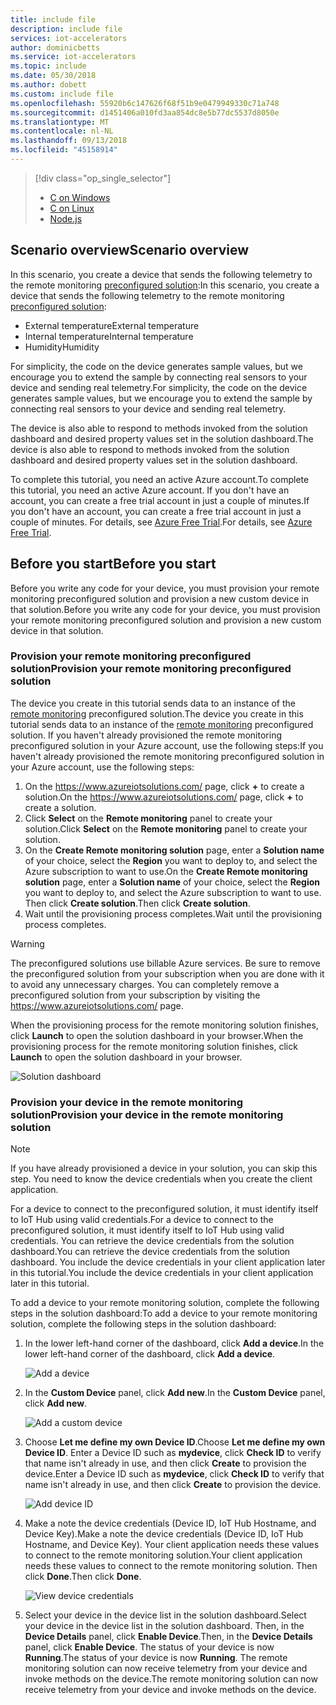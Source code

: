 ```yaml
---
title: include file
description: include file
services: iot-accelerators
author: dominicbetts
ms.service: iot-accelerators
ms.topic: include
ms.date: 05/30/2018
ms.author: dobett
ms.custom: include file
ms.openlocfilehash: 55920b6c147626f68f51b9e0479949330c71a748
ms.sourcegitcommit: d1451406a010fd3aa854dc8e5b77dc5537d8050e
ms.translationtype: MT
ms.contentlocale: nl-NL
ms.lasthandoff: 09/13/2018
ms.locfileid: "45158914"
---
```

> [!div class="op_single_selector"]
> * [C on Windows](../articles/iot-suite/iot-suite-v1-connecting-devices.md)
> * [C on Linux](../articles/iot-suite/iot-suite-v1-connecting-devices-linux.md)
> * [Node.js](../articles/iot-suite/iot-suite-v1-connecting-devices-node.md)
> 
> 

## <a name="scenario-overview"></a><span data-ttu-id="91e80-106">Scenario overview</span><span class="sxs-lookup"><span data-stu-id="91e80-106">Scenario overview</span></span>
<span data-ttu-id="91e80-107">In this scenario, you create a device that sends the following telemetry to the remote monitoring [preconfigured solution][lnk-what-are-preconfig-solutions]:</span><span class="sxs-lookup"><span data-stu-id="91e80-107">In this scenario, you create a device that sends the following telemetry to the remote monitoring [preconfigured solution][lnk-what-are-preconfig-solutions]:</span></span>

* <span data-ttu-id="91e80-108">External temperature</span><span class="sxs-lookup"><span data-stu-id="91e80-108">External temperature</span></span>
* <span data-ttu-id="91e80-109">Internal temperature</span><span class="sxs-lookup"><span data-stu-id="91e80-109">Internal temperature</span></span>
* <span data-ttu-id="91e80-110">Humidity</span><span class="sxs-lookup"><span data-stu-id="91e80-110">Humidity</span></span>

<span data-ttu-id="91e80-111">For simplicity, the code on the device generates sample values, but we encourage you to extend the sample by connecting real sensors to your device and sending real telemetry.</span><span class="sxs-lookup"><span data-stu-id="91e80-111">For simplicity, the code on the device generates sample values, but we encourage you to extend the sample by connecting real sensors to your device and sending real telemetry.</span></span>

<span data-ttu-id="91e80-112">The device is also able to respond to methods invoked from the solution dashboard and desired property values set in the solution dashboard.</span><span class="sxs-lookup"><span data-stu-id="91e80-112">The device is also able to respond to methods invoked from the solution dashboard and desired property values set in the solution dashboard.</span></span>

<span data-ttu-id="91e80-113">To complete this tutorial, you need an active Azure account.</span><span class="sxs-lookup"><span data-stu-id="91e80-113">To complete this tutorial, you need an active Azure account.</span></span> <span data-ttu-id="91e80-114">If you don't have an account, you can create a free trial account in just a couple of minutes.</span><span class="sxs-lookup"><span data-stu-id="91e80-114">If you don't have an account, you can create a free trial account in just a couple of minutes.</span></span> <span data-ttu-id="91e80-115">For details, see [Azure Free Trial][lnk-free-trial].</span><span class="sxs-lookup"><span data-stu-id="91e80-115">For details, see [Azure Free Trial][lnk-free-trial].</span></span>

## <a name="before-you-start"></a><span data-ttu-id="91e80-116">Before you start</span><span class="sxs-lookup"><span data-stu-id="91e80-116">Before you start</span></span>
<span data-ttu-id="91e80-117">Before you write any code for your device, you must provision your remote monitoring preconfigured solution and provision a new custom device in that solution.</span><span class="sxs-lookup"><span data-stu-id="91e80-117">Before you write any code for your device, you must provision your remote monitoring preconfigured solution and provision a new custom device in that solution.</span></span>

### <a name="provision-your-remote-monitoring-preconfigured-solution"></a><span data-ttu-id="91e80-118">Provision your remote monitoring preconfigured solution</span><span class="sxs-lookup"><span data-stu-id="91e80-118">Provision your remote monitoring preconfigured solution</span></span>
<span data-ttu-id="91e80-119">The device you create in this tutorial sends data to an instance of the [remote monitoring][lnk-remote-monitoring] preconfigured solution.</span><span class="sxs-lookup"><span data-stu-id="91e80-119">The device you create in this tutorial sends data to an instance of the [remote monitoring][lnk-remote-monitoring] preconfigured solution.</span></span> <span data-ttu-id="91e80-120">If you haven't already provisioned the remote monitoring preconfigured solution in your Azure account, use the following steps:</span><span class="sxs-lookup"><span data-stu-id="91e80-120">If you haven't already provisioned the remote monitoring preconfigured solution in your Azure account, use the following steps:</span></span>

1. <span data-ttu-id="91e80-121">On the <https://www.azureiotsolutions.com/> page, click **+** to create a solution.</span><span class="sxs-lookup"><span data-stu-id="91e80-121">On the <https://www.azureiotsolutions.com/> page, click **+** to create a solution.</span></span>
2. <span data-ttu-id="91e80-122">Click **Select** on the **Remote monitoring** panel to create your solution.</span><span class="sxs-lookup"><span data-stu-id="91e80-122">Click **Select** on the **Remote monitoring** panel to create your solution.</span></span>
3. <span data-ttu-id="91e80-123">On the **Create Remote monitoring solution** page, enter a **Solution name** of your choice, select the **Region** you want to deploy to, and select the Azure subscription to want to use.</span><span class="sxs-lookup"><span data-stu-id="91e80-123">On the **Create Remote monitoring solution** page, enter a **Solution name** of your choice, select the **Region** you want to deploy to, and select the Azure subscription to want to use.</span></span> <span data-ttu-id="91e80-124">Then click **Create solution**.</span><span class="sxs-lookup"><span data-stu-id="91e80-124">Then click **Create solution**.</span></span>
4. <span data-ttu-id="91e80-125">Wait until the provisioning process completes.</span><span class="sxs-lookup"><span data-stu-id="91e80-125">Wait until the provisioning process completes.</span></span>

> [!WARNING]
> The preconfigured solutions use billable Azure services. Be sure to remove the preconfigured solution from your subscription when you are done with it to avoid any unnecessary charges. You can completely remove a preconfigured solution from your subscription by visiting the <https://www.azureiotsolutions.com/> page.
> 
> 

<span data-ttu-id="91e80-129">When the provisioning process for the remote monitoring solution finishes, click **Launch** to open the solution dashboard in your browser.</span><span class="sxs-lookup"><span data-stu-id="91e80-129">When the provisioning process for the remote monitoring solution finishes, click **Launch** to open the solution dashboard in your browser.</span></span>

![Solution dashboard][img-dashboard]

### <a name="provision-your-device-in-the-remote-monitoring-solution"></a><span data-ttu-id="91e80-131">Provision your device in the remote monitoring solution</span><span class="sxs-lookup"><span data-stu-id="91e80-131">Provision your device in the remote monitoring solution</span></span>
> [!NOTE]
> If you have already provisioned a device in your solution, you can skip this step. You need to know the device credentials when you create the client application.
> 
> 

<span data-ttu-id="91e80-134">For a device to connect to the preconfigured solution, it must identify itself to IoT Hub using valid credentials.</span><span class="sxs-lookup"><span data-stu-id="91e80-134">For a device to connect to the preconfigured solution, it must identify itself to IoT Hub using valid credentials.</span></span> <span data-ttu-id="91e80-135">You can retrieve the device credentials from the solution dashboard.</span><span class="sxs-lookup"><span data-stu-id="91e80-135">You can retrieve the device credentials from the solution dashboard.</span></span> <span data-ttu-id="91e80-136">You include the device credentials in your client application later in this tutorial.</span><span class="sxs-lookup"><span data-stu-id="91e80-136">You include the device credentials in your client application later in this tutorial.</span></span>

<span data-ttu-id="91e80-137">To add a device to your remote monitoring solution, complete the following steps in the solution dashboard:</span><span class="sxs-lookup"><span data-stu-id="91e80-137">To add a device to your remote monitoring solution, complete the following steps in the solution dashboard:</span></span>

1. <span data-ttu-id="91e80-138">In the lower left-hand corner of the dashboard, click **Add a device**.</span><span class="sxs-lookup"><span data-stu-id="91e80-138">In the lower left-hand corner of the dashboard, click **Add a device**.</span></span>
   
   ![Add a device][1]
2. <span data-ttu-id="91e80-140">In the **Custom Device** panel, click **Add new**.</span><span class="sxs-lookup"><span data-stu-id="91e80-140">In the **Custom Device** panel, click **Add new**.</span></span>
   
   ![Add a custom device][2]
3. <span data-ttu-id="91e80-142">Choose **Let me define my own Device ID**.</span><span class="sxs-lookup"><span data-stu-id="91e80-142">Choose **Let me define my own Device ID**.</span></span> <span data-ttu-id="91e80-143">Enter a Device ID such as **mydevice**, click **Check ID** to verify that name isn't already in use, and then click **Create** to provision the device.</span><span class="sxs-lookup"><span data-stu-id="91e80-143">Enter a Device ID such as **mydevice**, click **Check ID** to verify that name isn't already in use, and then click **Create** to provision the device.</span></span>
   
   ![Add device ID][3]
4. <span data-ttu-id="91e80-145">Make a note the device credentials (Device ID, IoT Hub Hostname, and Device Key).</span><span class="sxs-lookup"><span data-stu-id="91e80-145">Make a note the device credentials (Device ID, IoT Hub Hostname, and Device Key).</span></span> <span data-ttu-id="91e80-146">Your client application needs these values to connect to the remote monitoring solution.</span><span class="sxs-lookup"><span data-stu-id="91e80-146">Your client application needs these values to connect to the remote monitoring solution.</span></span> <span data-ttu-id="91e80-147">Then click **Done**.</span><span class="sxs-lookup"><span data-stu-id="91e80-147">Then click **Done**.</span></span>
   
    ![View device credentials][4]
5. <span data-ttu-id="91e80-149">Select your device in the device list in the solution dashboard.</span><span class="sxs-lookup"><span data-stu-id="91e80-149">Select your device in the device list in the solution dashboard.</span></span> <span data-ttu-id="91e80-150">Then, in the **Device Details** panel, click **Enable Device**.</span><span class="sxs-lookup"><span data-stu-id="91e80-150">Then, in the **Device Details** panel, click **Enable Device**.</span></span> <span data-ttu-id="91e80-151">The status of your device is now **Running**.</span><span class="sxs-lookup"><span data-stu-id="91e80-151">The status of your device is now **Running**.</span></span> <span data-ttu-id="91e80-152">The remote monitoring solution can now receive telemetry from your device and invoke methods on the device.</span><span class="sxs-lookup"><span data-stu-id="91e80-152">The remote monitoring solution can now receive telemetry from your device and invoke methods on the device.</span></span>

[img-dashboard]: ./media/iot-suite-v1-selector-connecting/dashboard.png
[1]: ./media/iot-suite-v1-selector-connecting/suite0.png
[2]: ./media/iot-suite-v1-selector-connecting/suite1.png
[3]: ./media/iot-suite-v1-selector-connecting/suite2.png
[4]: ./media/iot-suite-v1-selector-connecting/suite3.png

[lnk-what-are-preconfig-solutions]: ../articles/iot-suite/iot-suite-v1-what-are-preconfigured-solutions.md
[lnk-remote-monitoring]: ../articles/iot-suite/iot-suite-v1-remote-monitoring-sample-walkthrough.md
[lnk-free-trial]: http://azure.microsoft.com/pricing/free-trial/